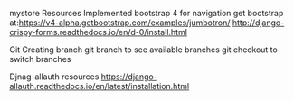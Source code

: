  mystore
Resources
Implemented bootstrap 4 for  navigation get bootstrap at:https://v4-alpha.getbootstrap.com/examples/jumbotron/
http://django-crispy-forms.readthedocs.io/en/d-0/install.html

Git
Creating branch
git branch to see available branches
git checkout to switch branches


Djnag-allauth resources
https://django-allauth.readthedocs.io/en/latest/installation.html
